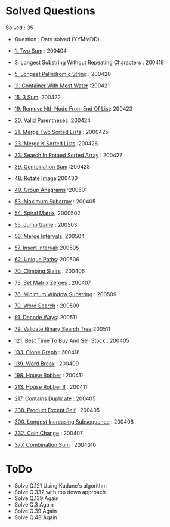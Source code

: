 # Solved Questions

Solved : 35

- Question : Date solved (YYMMDD)

- [1. Two Sum](https://leetcode.com/problems/two-sum/) : 200404
- [3. Longest Substring Without Repeating Characters](https://leetcode.com/problems/longest-substring-without-repeating-characters/) : 200419
- [5. Longest Palindromic String](https://leetcode.com/problems/longest-palindromic-substring/) : 200420
- [11. Container With Most Water](https://leetcode.com/problems/container-with-most-water/) :200421
- [15. 3 Sum](https://leetcode.com/problems/3sum/): 200422
- [19. Remove Nth Node From End Of List](https://leetcode.com/problems/remove-nth-node-from-end-of-list/): 200423
- [20. Valid Parentheses](https://leetcode.com/problems/valid-parentheses/) :200424
- [21. Merge Two Sorted Lists](https://leetcode.com/problems/merge-two-sorted-lists/) : 2000425
- [23. Merge K Sorted Lists](https://leetcode.com/problems/merge-k-sorted-lists/) :200426
- [33. Search In Rotaed Sorted Array](https://leetcode.com/problems/search-in-rotated-sorted-array/) : 200427
- [39. Combination Sum](https://leetcode.com/problems/combination-sum/) :200428
- [48. Rotate Image](https://leetcode.com/problems/rotate-image/):200430
- [49. Group Anagrams](https://leetcode.com/problems/group-anagrams/) :200501
- [53. Maximum Subarray](https://leetcode.com/problems/maximum-subarray/) : 200405
- [54. Spiral Matrix](https://leetcode.com/problems/spiral-matrix/) :2000502
- [55. Jump Game](https://leetcode.com/problems/jump-game/) : 200503
- [56. Merge Intervals](https://leetcode.com/problems/merge-intervals/): 200504
- [57. Insert Interval](https://leetcode.com/problems/insert-interval/): 200505
- [62. Unique Paths](https://leetcode.com/problems/unique-paths/): 200506
- [70. Climbing Stairs](https://leetcode.com/problems/climbing-stairs/) : 200406
- [73. Set Matrix Zeroes](https://leetcode.com/problems/set-matrix-zeroes/) : 200407
- [76. Minimum Window Substring](https://leetcode.com/problems/minimum-window-substring) : 200509
- [79. Word Search](https://leetcode.com/problems/word-search/) : 200509
- [91. Decode Ways](https://leetcode.com/problems/decode-ways/): 200511
- [79. Validate Binary Search Tree](https://leetcode.com/problems/validate-binary-search-tree/):200511
- [121. Best Time To Buy And Sell Stock](https://leetcode.com/problems/best-time-to-buy-and-sell-stock/) : 200405
- [133. Clone Graph](https://leetcode.com/problems/clone-graph/) : 200418
- [139. Word Break](https://leetcode.com/problems/word-break/) : 200409
- [198. House Robber](https://leetcode.com/problems/house-robber/) : 200411
- [213. House Robber II](https://leetcode.com/problems/house-robber-ii/) : 200411
- [217. Contains Duplicate](https://leetcode.com/problems/contains-duplicate/) : 200405
- [238. Product Except Self](https://leetcode.com/problems/product-of-array-except-self/) : 200405
- [300. Longest Increasing Subsequence](https://leetcode.com/problems/longest-increasing-subsequence/) : 200408
- [332. Coin Change](https://leetcode.com/problems/coin-change/) : 200407
- [377. Combination Sum](https://leetcode.com/problems/combination-sum-iv/) : 2004010

# ToDo

- Solve Q.121 Using Kadane's algorithm
- Solve Q.332 with top down approach
- Solve Q.139 Again
- Solve Q.3 Again
- Solve Q.39 Again
- Solve Q.48 Again
